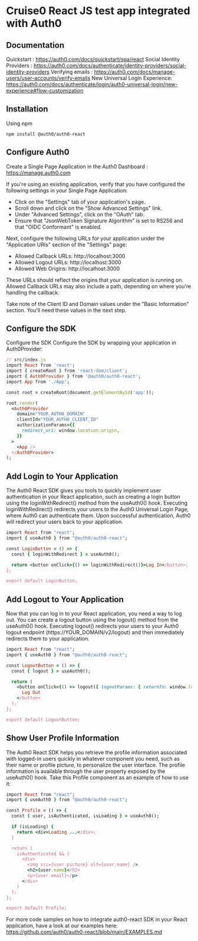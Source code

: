# Cruise0 React JS test app integrated with Auth0

## Documentation
Quickstart : https://auth0.com/docs/quickstart/spa/react
Social Identity Providers : https://auth0.com/docs/authenticate/identity-providers/social-identity-providers
Verifying emails : https://auth0.com/docs/manage-users/user-accounts/verify-emails
New Universal Login Experience: https://auth0.com/docs/authenticate/login/auth0-universal-login/new-experience#flow-customization



## Installation

Using npm
```
npm install @auth0/auth0-react
```

## Configure Auth0
Create a Single Page Application in the Auth0 Dashboard : https://manage.auth0.com

If you're using an existing application, verify that you have configured the following settings in your Single Page Application:

* Click on the "Settings" tab of your application's page.
* Scroll down and click on the "Show Advanced Settings" link.
* Under "Advanced Settings", click on the "OAuth" tab.
* Ensure that "JsonWebToken Signature Algorithm" is set to RS256 and that "OIDC Conformant" is enabled.

Next, configure the following URLs for your application under the "Application URIs" section of the "Settings" page:

* Allowed Callback URLs: http://localhost:3000
* Allowed Logout URLs: http://localhost:3000
* Allowed Web Origins: http://localhost:3000

These URLs should reflect the origins that your application is running on. Allowed Callback URLs may also include a path, depending on where you're handling the callback.

Take note of the Client ID and Domain values under the "Basic Information" section. You'll need these values in the next step.

## Configure the SDK

Configure the SDK
Configure the SDK by wrapping your application in Auth0Provider:
```ruby
// src/index.js
import React from 'react';
import { createRoot } from 'react-dom/client';
import { Auth0Provider } from '@auth0/auth0-react';
import App from './App';

const root = createRoot(document.getElementById('app'));

root.render(
  <Auth0Provider
    domain="YOUR_AUTH0_DOMAIN"
    clientId="YOUR_AUTH0_CLIENT_ID"
    authorizationParams={{
      redirect_uri: window.location.origin,
    }}
  >
    <App />
  </Auth0Provider>
);
```

## Add Login to Your Application
The Auth0 React SDK gives you tools to quickly implement user authentication in your React application, such as creating a login button using the loginWithRedirect() method from the useAuth0() hook. Executing loginWithRedirect() redirects your users to the Auth0 Universal Login Page, where Auth0 can authenticate them. Upon successful authentication, Auth0 will redirect your users back to your application.
```ruby
import React from "react";
import { useAuth0 } from "@auth0/auth0-react";

const LoginButton = () => {
  const { loginWithRedirect } = useAuth0();

  return <button onClick={() => loginWithRedirect()}>Log In</button>;
};

export default LoginButton;
```

## Add Logout to Your Application
Now that you can log in to your React application, you need a way to log out. You can create a logout button using the logout() method from the useAuth0() hook. Executing logout() redirects your users to your Auth0 logout endpoint (https://YOUR_DOMAIN/v2/logout) and then immediately redirects them to your application.
```ruby
import React from "react";
import { useAuth0 } from "@auth0/auth0-react";

const LogoutButton = () => {
  const { logout } = useAuth0();

  return (
    <button onClick={() => logout({ logoutParams: { returnTo: window.location.origin } })}>
      Log Out
    </button>
  );
};

export default LogoutButton;
```

## Show User Profile Information
The Auth0 React SDK helps you retrieve the profile information associated with logged-in users quickly in whatever component you need, such as their name or profile picture, to personalize the user interface. The profile information is available through the user property exposed by the useAuth0() hook. Take this Profile component as an example of how to use it:
```ruby
import React from "react";
import { useAuth0 } from "@auth0/auth0-react";

const Profile = () => {
  const { user, isAuthenticated, isLoading } = useAuth0();

  if (isLoading) {
    return <div>Loading ...</div>;
  }

  return (
    isAuthenticated && (
      <div>
        <img src={user.picture} alt={user.name} />
        <h2>{user.name}</h2>
        <p>{user.email}</p>
      </div>
    )
  );
};

export default Profile;
```

For more code samples on how to integrate auth0-react SDK in your React application, have a look at our examples here: https://github.com/auth0/auth0-react/blob/main/EXAMPLES.md


